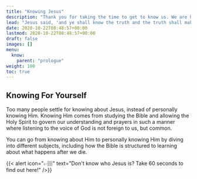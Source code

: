 ```yaml
---
title: "Knowing Jesus"
description: "Thank you for taking the time to get to know us. We are here to serve you!"
lead: "Jesus said, 'and ye shall know the truth and the truth shall make you free...'"
date: 2020-10-22T08:48:57+00:00
lastmod: 2020-10-22T08:48:57+00:00
draft: false
images: []
menu:
  know:
    parent: "prologue"
weight: 100
toc: true
---
```


## Knowing For Yourself

Too many people settle for knowing about Jesus, instead of personally knowing Him. Knowing Him comes from studying the Bible and allowing the Holy Spirit to govern our understanding and prayers in such a manner where listening to the voice of God is not foreign to us, but common.

You can go from knowing about Him to personally knowing Him by diving into different subjects, including how the Bible is structured to learning about what happens after we die.

{{< alert icon="👉🏽" text="Don't know who Jesus is? Take 60 seconds to find out here!" />}}

<!-- Step-by-step instructions on how to start a new Doks project. [Tutorial →](https://getdoks.org/tutorial/introduction/) -->


